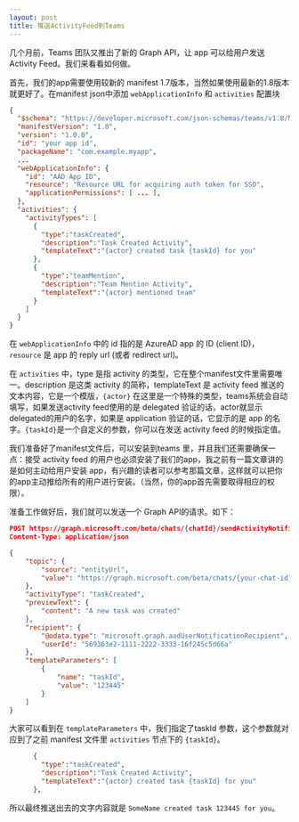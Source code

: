 ```yaml
---
layout: post
title: 推送ActivityFeed到Teams
---
```


几个月前，Teams 团队又推出了新的 Graph API，让 app 可以给用户发送 Activity Feed。我们来看看如何做。

首先，我们的app需要使用较新的 manifest 1.7版本，当然如果使用最新的1.8版本就更好了。在manifest json中添加 `webApplicationInfo` 和 `activities` 配置块

```json
{
  "$schema": "https://developer.microsoft.com/json-schemas/teams/v1.8/MicrosoftTeams.schema.json",
  "manifestVersion": "1.8",
  "version": "1.0.0",
  "id": "your app id",
  "packageName": "com.example.myapp",
  ...
  "webApplicationInfo": {
    "id": "AAD App ID",
    "resource": "Resource URL for acquiring auth token for SSO",
    "applicationPermissions": [ ... ],
  },
  "activities": {
    "activityTypes": [
      {
        "type":"taskCreated",
        "description":"Task Created Activity",
        "templateText":"{actor} created task {taskId} for you"
      },
      {
        "type":"teamMention",
        "description":"Team Mention Activity",
        "templateText":"{actor} mentioned team"
      }
    ]
  }
}
```

在 `webApplicationInfo` 中的 id 指的是 AzureAD app 的 ID (client ID)，`resource` 是 app 的 reply url (或者 redirect url)。

在 `activities` 中，type 是指 activity 的类型，它在整个manifest文件里需要唯一。description 是这类 activity 的简称，templateText 是 activity feed 推送的文本内容，它是一个模版，`{actor}` 在这里是一个特殊的类型，teams系统会自动填写，如果发送activity feed使用的是 delegated 验证的话，actor就显示delegated的用户的名字，如果是 application 验证的话，它显示的是 app 的名字。`{taskId}`是一个自定义的参数，你可以在发送 activity feed 的时候指定值。

我们准备好了manifest文件后，可以安装到teams 里，并且我们还需要确保一点：接受 activity feed 的用户也必须安装了我们的app，我之前有一篇文章讲的是如何主动给用户安装 app，有兴趣的读者可以参考那篇文章，这样就可以把你的app主动推给所有的用户进行安装。（当然，你的app首先需要取得相应的权限）。

准备工作做好后，我们就可以发送一个 Graph API的请求。如下：

```json
POST https://graph.microsoft.com/beta/chats/{chatId}/sendActivityNotification
Content-Type: application/json

{
    "topic": {
        "source": "entityUrl",
        "value": "https://graph.microsoft.com/beta/chats/{your-chat-id}"
    },
    "activityType": "taskCreated",
    "previewText": {
        "content": "A new task was created"
    },
    "recipient": {
        "@odata.type": "microsoft.graph.aadUserNotificationRecipient",
        "userId": "569363e2-1111-2222-3333-16f245c5d66a"
    },
    "templateParameters": [
        {
            "name": "taskId",
            "value": "123445"
        }
    ]
}
```

大家可以看到在 `templateParameters` 中，我们指定了taskId 参数，这个参数就对应到了之前 manifest 文件里 `activities` 节点下的 `{taskId}`。

```json
      {
        "type":"taskCreated",
        "description":"Task Created Activity",
        "templateText":"{actor} created task {taskId} for you"
      },
```

所以最终推送出去的文字内容就是 `SomeName created task 123445 for you`。
